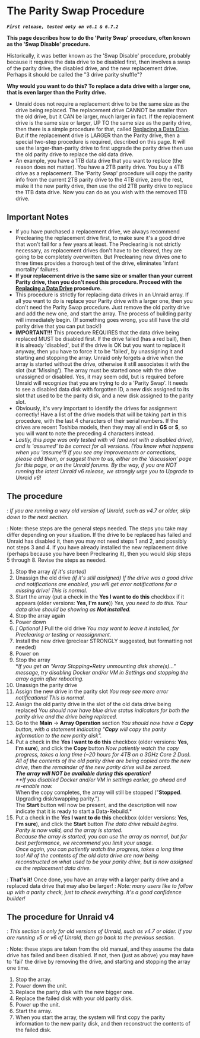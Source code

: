 # The Parity Swap Procedure

***`First release, tested only on v6.1 & 6.7.2`***

**This page describes how to do the 'Parity Swap' procedure, often
known as the 'Swap Disable' procedure.**

Historically, it was better known as the 'Swap Disable' procedure,
probably because it requires the data drive to be disabled first, then
involves a swap of the parity drive, the disabled drive, and the new
replacement drive. Perhaps it should be called the "3 drive parity
shuffle"?

**Why would you want to do this? To replace a data drive with a larger
one, that is even larger than the Parity drive.**

* Unraid does not require a replacement drive to be the same size as
    the drive being replaced. The replacement drive CANNOT be smaller
    than the old drive, but it CAN be larger, much larger in fact. If
    the replacement drive is the same size or larger, UP TO the same
    size as the parity drive, then there is a simple procedure for that,
    called [Replacing a Data Drive](Replacing_a_Data_Drive.md).
    But if the replacement drive is LARGER than the Parity drive, then a
    special two-step procedure is required, described on this page. It
    will use the larger-than-parity drive to first upgrade the parity
    drive then use the old parity drive to replace the old data drive.
* An example, you have a 1TB data drive that you want to replace (the
    reason does not matter). You have a 2TB parity drive. You buy a 4TB
    drive as a replacement. The 'Parity Swap' procedure will copy the
    parity info from the current 2TB parity drive to the 4TB drive, zero
    the rest, make it the new parity drive, then use the old 2TB parity
    drive to replace the 1TB data drive. Now you can do as you wish with
    the removed 1TB drive.

## Important Notes

* If you have purchased a replacement drive, we always recommend
    Preclearing the replacement drive first, to make sure it's a good
    drive that won't fail for a few years at least. The Preclearing is
    not strictly necessary, as replacement drives don't have to be
    cleared, they are going to be completely overwritten. But
    Preclearing new drives one to three times provides a thorough test
    of the drive, eliminates 'infant mortality' failures.
* **If your replacement drive is the same size or smaller than your
    current Parity drive, then you don't need this procedure. Proceed
    with the [Replacing a Data Drive](Replacing_a_Data_Drive.md)
    procedure.**
* This procedure is strictly for replacing data drives in an Unraid
    array. If all you want to do is replace your Parity drive with a
    larger one, then you don't need the Parity Swap procedure. Just
    remove the old parity drive and add the new one, and start the
    array. The process of building parity will immediately begin. (If
    something goes wrong, you still have the old parity drive that you
    can put back!)
* **IMPORTANT!!!** This procedure REQUIRES that the data drive being
    replaced MUST be disabled first. If the drive failed (has a red
    ball), then it is already 'disabled', but if the drive is OK but
    you want to replace it anyway, then you have to force it to be
    'failed', by unassigning it and starting and stopping the array.
    Unraid only forgets a drive when the array is started without the
    drive, otherwise it still associates it with the slot (but
    'Missing'). The array must be started once with the drive
    unassigned or disabled. Yes, it may seem odd, but is required before
    Unraid will recognize that you are trying to do a 'Parity Swap'.
    It needs to see a disabled data disk with forgotten ID, a new disk
    assigned to its slot that used to be the parity disk, and a new disk
    assigned to the parity slot.
* Obviously, it's very important to identify the drives for
    assignment correctly! Have a list of the drive models that will be
    taking part in this procedure, with the last 4 characters of their
    serial numbers. If the drives are recent Toshiba models, then they
    may all end in **GS** or **S**, so you will want to note the
    preceding 4 characters instead.
* *Lastly, this page was only tested with v6 (and not with a disabled
    drive), and is 'assumed' to be correct for all versions. (You know
    what happens when you 'assume'!) If you see any improvements or
    corrections, please add them, or suggest them to us, either on the
    'discussion' page for this page, or on the Unraid forums. By the
    way, if you are NOT running the latest Unraid v6 release, we
    strongly urge you to Upgrade to Unraid v6!*

## The procedure

:   *If you are running a very old version of Unraid, such as v4.7 or
    older, skip down to the next section.*

:   Note: these steps are the general steps needed. The steps you take
    may differ depending on your situation. If the drive to be replaced
    has failed and Unraid has disabled it, then you may not need steps 1
    and 2, and possibly not steps 3 and 4. If you have already installed
    the new replacement drive (perhaps because you have been Preclearing
    it), then you would skip steps 5 through 8. Revise the steps as
    needed.

1. Stop the array *(if it's started)*
2. Unassign the old drive *(if it's still assigned)*
    *If the drive was a good drive and notifications are enabled, you
    will get error notifications for a missing drive! This is normal.*
3. Start the array (put a check in the **Yes I want to do this**
    checkbox if it appears (older versions: **Yes, I'm sure**))
    *Yes, you need to do this. Your data drive should be showing as
    **Not installed**.*
4. Stop the array again
5. Power down
6. *[ Optional ]* Pull the old drive
    *You may want to leave it installed, for Preclearing or testing or
    reassignment.*
7. Install the new drive (preclear STRONGLY suggested, but formatting
    not needed)
8. Power on
9. Stop the array\
    **If you get an "Array Stopping•Retry unmounting disk
    share(s)..." message, try disabling Docker and/or VM in Settings
    and stopping the array again after rebooting.*
10. Unassign the parity drive
11. Assign the new drive in the parity slot
    *You may see more error notifications! This is normal.*
12. Assign the old parity drive in the slot of the old data drive being
    replaced
    *You should now have blue drive status indicators for both the
    parity drive and the drive being replaced.*
13. Go to the **Main** -\> **Array Operation** section
    *You should now have a **Copy** button, with a statement indicating
    "**Copy** will copy the parity information to the new parity
    disk".*
14. Put a check in the **Yes I want to do this** checkbox (older
    versions: **Yes, I'm sure**), and click the **Copy** button
    *Now patiently watch the copy progress, takes a long time (\~20
    hours for 4TB on a 3GHz Core 2 Duo). All of the contents of the old
    parity drive are being copied onto the new drive, then the remainder
    of the new parity drive will be zeroed.\
    **The array will NOT be available during this operation!**\
    **If you disabled Docker and/or VM in settings earlier, go ahead
    and re-enable now.*\
    When the copy completes, the array will still be stopped
    ("**Stopped**. Upgrading disk/swapping parity.").\
    The **Start** button will now be present, and the description will
    now indicate that it is ready to start a Data-Rebuild.*
15. Put a check in the **Yes I want to do this** checkbox (older
    versions: **Yes, I'm sure**), and click the **Start** button
    *The data drive rebuild begins. Parity is now valid, and the array
    is started.\
    Because the array is started, you can use the array as normal, but
    for best performance, we recommend you limit your usage.\
    Once again, you can patiently watch the progress, takes a long time
    too! All of the contents of the old data drive are now being
    reconstructed on what used to be your parity drive, but is now
    assigned as the replacement data drive.*

:   **That's it!** Once done, you have an array with a larger parity
    drive and a replaced data drive that may also be larger!
:   *Note: many users like to follow up with a parity check, just to
    check everything. It's a good confidence builder!*

## The procedure for Unraid v4

:   *This section is only for old versions of Unraid, such as v4.7 or
    older. If you are running v5 or v6 of Unraid, then go back to the
    previous section.*

:   Note: these steps are taken from the old manual, and they assume the
    data drive has failed and been disabled. If not, then (just as
    above) you may have to 'fail' the drive by removing the drive, and
    starting and stopping the array one time.

1. Stop the array.
2. Power down the unit.
3. Replace the parity disk with the new bigger one.
4. Replace the failed disk with your old parity disk.
5. Power up the unit.
6. Start the array.
7. When you start the array, the system will first copy the parity
    information to the new parity disk, and then reconstruct the
    contents of the failed disk.
